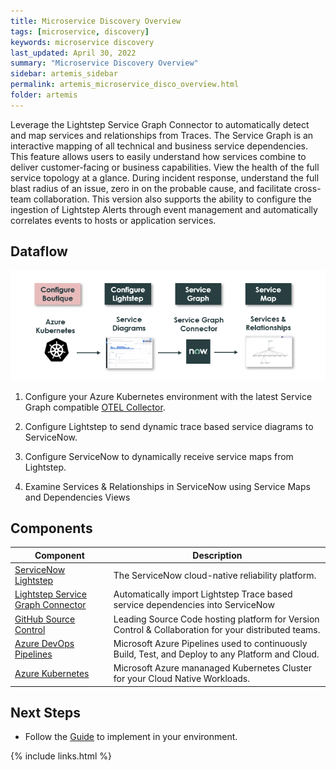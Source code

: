 ```yaml
---
title: Microservice Discovery Overview
tags: [microservice, discovery]
keywords: microservice discovery
last_updated: April 30, 2022
summary: "Microservice Discovery Overview"
sidebar: artemis_sidebar
permalink: artemis_microservice_disco_overview.html
folder: artemis
---
```


Leverage the Lightstep Service Graph Connector to automatically detect and map services and relationships from Traces. The Service Graph is an interactive mapping of all technical and business service dependencies. This feature allows users to easily understand how services combine to deliver customer-facing or business capabilities. View the health of the full service topology at a glance. During incident response, understand the full blast radius of an issue, zero in on the probable cause, and facilitate cross-team collaboration. This version also supports the ability to configure the ingestion of Lightstep Alerts through event management and automatically correlates events to hosts or application services.

## Dataflow

![Dataflow](images/disco_microservices.png)

1. Configure your Azure Kubernetes environment with the latest Service Graph compatible [OTEL Collector](https://github.com/lightstep/lightstep-partner-toolkit/pkgs/container/lightstep-partner-toolkit-collector).

1. Configure Lightstep to send dynamic trace based service diagrams to ServiceNow.

1. Configure ServiceNow to dynamically receive service maps from Lightstep.

1. Examine Services & Relationships in ServiceNow using Service Maps and Dependencies Views


## Components

| Component | Description |
|-----------|-------------|
| [ServiceNow Lightstep](https://lightstep.com/) | The ServiceNow cloud-native reliability platform.|
| [Lightstep Service Graph Connector](https://store.servicenow.com/sn_appstore_store.do#!/store/application/803c697f77f63010f1351bfaae5a99a6)  | Automatically import Lightstep Trace based service dependencies into ServiceNow | 
| [GitHub Source Control](https://github.com) | Leading Source Code hosting platform for Version Control & Collaboration for your distributed teams.|
| [Azure DevOps Pipelines](https://azure.microsoft.com/en-us/services/devops/pipelines/) | Microsoft Azure Pipelines used to continuously Build, Test, and Deploy to any Platform and Cloud.|
| [Azure Kubernetes](https://docs.microsoft.com/en-us/azure/aks/intro-kubernetes) | Microsoft Azure mananaged Kubernetes Cluster for your Cloud Native Workloads.|

## Next Steps

* Follow the [Guide](artemis_microservice_disco_guide.html) to implement in your environment.

{% include links.html %}